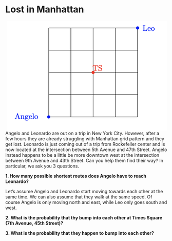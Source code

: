 # Lost in Manhattan

<img align="right" width="500" src="Images/image1.png">

Angelo and Leonardo are out on a trip in New York City. However, after a few hours they are already struggling with Manhattan grid pattern and they get lost. Leonardo is just coming out of a trip from Rockefeller center and is now located at the intersection between 5th Avenue and 47th Street. Angelo instead happens to be a little be more downtown west at the intersection between 9th Avenue and 43th Street. Can you help them find their way?
In particular, we ask you 3 questions.


**1. How many possible shortest routes does Angelo have to reach Leonardo?**


Let’s assume Angelo and Leonardo start moving towards each other at the same time. We can also assume that they walk at the same speed. Of course Angelo is only moving north and east, while Leo only goes south and west.


**2. What is the probability that thy bump into each other at Times Square (7th Avenue, 45th Street)?**

**3. What is the probability that they happen to bump into each other?**
